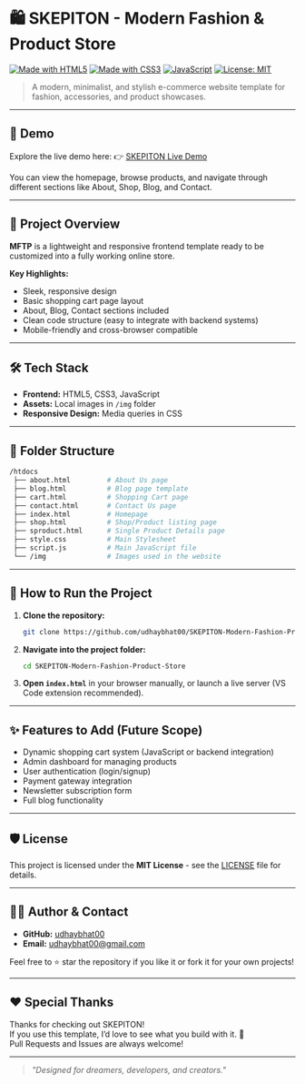 
# 🛍️ SKEPITON - Modern Fashion & Product Store

[![Made with HTML5](https://img.shields.io/badge/HTML5-✔️-orange)](https://developer.mozilla.org/en-US/docs/Web/Guide/HTML/HTML5)
[![Made with CSS3](https://img.shields.io/badge/CSS3-✔️-blue)](https://developer.mozilla.org/en-US/docs/Web/CSS)
[![JavaScript](https://img.shields.io/badge/JavaScript-✔️-yellow)](https://developer.mozilla.org/en-US/docs/Web/JavaScript)
[![License: MIT](https://img.shields.io/badge/License-MIT-green.svg)](https://opensource.org/licenses/MIT)

> A modern, minimalist, and stylish e-commerce website template for fashion, accessories, and product showcases.

---


## 📸 Demo

Explore the live demo here: 👉 [SKEPITON Live Demo](https://skepiton.lovestoblog.com)

You can view the homepage, browse products, and navigate through different sections like About, Shop, Blog, and Contact.

---

## 🚀 Project Overview

**MFTP** is a lightweight and responsive frontend template ready to be customized into a fully working online store.

**Key Highlights:**
- Sleek, responsive design
- Basic shopping cart page layout
- About, Blog, Contact sections included
- Clean code structure (easy to integrate with backend systems)
- Mobile-friendly and cross-browser compatible

---

## 🛠️ Tech Stack

- **Frontend:** HTML5, CSS3, JavaScript
- **Assets:** Local images in `/img` folder
- **Responsive Design:** Media queries in CSS

---

## 📂 Folder Structure

```bash
/htdocs
 ├── about.html         # About Us page
 ├── blog.html          # Blog page template
 ├── cart.html          # Shopping Cart page
 ├── contact.html       # Contact Us page
 ├── index.html         # Homepage
 ├── shop.html          # Shop/Product listing page
 ├── sproduct.html      # Single Product Details page
 ├── style.css          # Main Stylesheet
 ├── script.js          # Main JavaScript file
 └── /img               # Images used in the website
```

---

## 🎯 How to Run the Project

1. **Clone the repository:**
   ```bash
   git clone https://github.com/udhaybhat00/SKEPITON-Modern-Fashion-Product-Store
   ```

2. **Navigate into the project folder:**
   ```bash
   cd SKEPITON-Modern-Fashion-Product-Store
   ```

3. **Open `index.html`** in your browser manually, or launch a live server (VS Code extension recommended).

---

## ✨ Features to Add (Future Scope)

- Dynamic shopping cart system (JavaScript or backend integration)
- Admin dashboard for managing products
- User authentication (login/signup)
- Payment gateway integration
- Newsletter subscription form
- Full blog functionality

---

## 🛡️ License

This project is licensed under the **MIT License** - see the [LICENSE](./LICENSE) file for details.

---


## 🙋‍♂️ Author & Contact

- **GitHub:** [udhaybhat00](https://github.com/udhaybhat00)
- **Email:** udhaybhat00@gmail.com

Feel free to ⭐ star the repository if you like it or fork it for your own projects!

---

## ❤️ Special Thanks

Thanks for checking out SKEPITON!  
If you use this template, I’d love to see what you build with it. 🚀  
Pull Requests and Issues are always welcome!

---

> _"Designed for dreamers, developers, and creators."_
